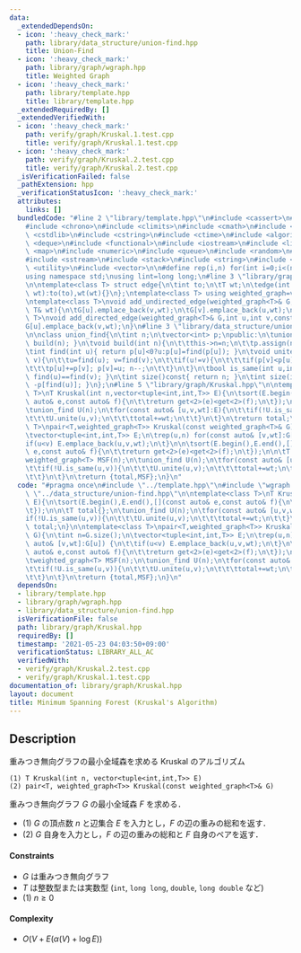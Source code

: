 ```yaml
---
data:
  _extendedDependsOn:
  - icon: ':heavy_check_mark:'
    path: library/data_structure/union-find.hpp
    title: Union-Find
  - icon: ':heavy_check_mark:'
    path: library/graph/wgraph.hpp
    title: Weighted Graph
  - icon: ':heavy_check_mark:'
    path: library/template.hpp
    title: library/template.hpp
  _extendedRequiredBy: []
  _extendedVerifiedWith:
  - icon: ':heavy_check_mark:'
    path: verify/graph/Kruskal.1.test.cpp
    title: verify/graph/Kruskal.1.test.cpp
  - icon: ':heavy_check_mark:'
    path: verify/graph/Kruskal.2.test.cpp
    title: verify/graph/Kruskal.2.test.cpp
  _isVerificationFailed: false
  _pathExtension: hpp
  _verificationStatusIcon: ':heavy_check_mark:'
  attributes:
    links: []
  bundledCode: "#line 2 \"library/template.hpp\"\n#include <cassert>\n#include <cctype>\n\
    #include <chrono>\n#include <climits>\n#include <cmath>\n#include <cstdio>\n#include\
    \ <cstdlib>\n#include <cstring>\n#include <ctime>\n#include <algorithm>\n#include\
    \ <deque>\n#include <functional>\n#include <iostream>\n#include <limits>\n#include\
    \ <map>\n#include <numeric>\n#include <queue>\n#include <random>\n#include <set>\n\
    #include <sstream>\n#include <stack>\n#include <string>\n#include <tuple>\n#include\
    \ <utility>\n#include <vector>\n\n#define rep(i,n) for(int i=0;i<(n);i++)\n\n\
    using namespace std;\nusing lint=long long;\n#line 3 \"library/graph/wgraph.hpp\"\
    \n\ntemplate<class T> struct edge{\n\tint to;\n\tT wt;\n\tedge(int to,const T&\
    \ wt):to(to),wt(wt){}\n};\ntemplate<class T> using weighted_graph=vector<vector<edge<T>>>;\n\
    \ntemplate<class T>\nvoid add_undirected_edge(weighted_graph<T>& G,int u,int v,const\
    \ T& wt){\n\tG[u].emplace_back(v,wt);\n\tG[v].emplace_back(u,wt);\n}\n\ntemplate<class\
    \ T>\nvoid add_directed_edge(weighted_graph<T>& G,int u,int v,const T& wt){\n\t\
    G[u].emplace_back(v,wt);\n}\n#line 3 \"library/data_structure/union-find.hpp\"\
    \n\nclass union_find{\n\tint n;\n\tvector<int> p;\npublic:\n\tunion_find(int n=0){\
    \ build(n); }\n\tvoid build(int n){\n\t\tthis->n=n;\n\t\tp.assign(n,-1);\n\t}\n\
    \tint find(int u){ return p[u]<0?u:p[u]=find(p[u]); }\n\tvoid unite(int u,int\
    \ v){\n\t\tu=find(u); v=find(v);\n\t\tif(u!=v){\n\t\t\tif(p[v]<p[u]) swap(u,v);\n\
    \t\t\tp[u]+=p[v]; p[v]=u; n--;\n\t\t}\n\t}\n\tbool is_same(int u,int v){ return\
    \ find(u)==find(v); }\n\tint size()const{ return n; }\n\tint size(int u){ return\
    \ -p[find(u)]; }\n};\n#line 5 \"library/graph/Kruskal.hpp\"\n\ntemplate<class\
    \ T>\nT Kruskal(int n,vector<tuple<int,int,T>> E){\n\tsort(E.begin(),E.end(),[](const\
    \ auto& e,const auto& f){\n\t\treturn get<2>(e)<get<2>(f);\n\t});\n\n\tT total{};\n\
    \tunion_find U(n);\n\tfor(const auto& [u,v,wt]:E){\n\t\tif(!U.is_same(u,v)){\n\
    \t\t\tU.unite(u,v);\n\t\t\ttotal+=wt;\n\t\t}\n\t}\n\treturn total;\n}\n\ntemplate<class\
    \ T>\npair<T,weighted_graph<T>> Kruskal(const weighted_graph<T>& G){\n\tint n=G.size();\n\
    \tvector<tuple<int,int,T>> E;\n\trep(u,n) for(const auto& [v,wt]:G[u]) {\n\t\t\
    if(u<v) E.emplace_back(u,v,wt);\n\t}\n\n\tsort(E.begin(),E.end(),[](const auto&\
    \ e,const auto& f){\n\t\treturn get<2>(e)<get<2>(f);\n\t});\n\n\tT total{};\n\t\
    weighted_graph<T> MSF(n);\n\tunion_find U(n);\n\tfor(const auto& [u,v,wt]:E){\n\
    \t\tif(!U.is_same(u,v)){\n\t\t\tU.unite(u,v);\n\t\t\ttotal+=wt;\n\t\t\tadd_undirected_edge(MSF,u,v,wt);\n\
    \t\t}\n\t}\n\treturn {total,MSF};\n}\n"
  code: "#pragma once\n#include \"../template.hpp\"\n#include \"wgraph.hpp\"\n#include\
    \ \"../data_structure/union-find.hpp\"\n\ntemplate<class T>\nT Kruskal(int n,vector<tuple<int,int,T>>\
    \ E){\n\tsort(E.begin(),E.end(),[](const auto& e,const auto& f){\n\t\treturn get<2>(e)<get<2>(f);\n\
    \t});\n\n\tT total{};\n\tunion_find U(n);\n\tfor(const auto& [u,v,wt]:E){\n\t\t\
    if(!U.is_same(u,v)){\n\t\t\tU.unite(u,v);\n\t\t\ttotal+=wt;\n\t\t}\n\t}\n\treturn\
    \ total;\n}\n\ntemplate<class T>\npair<T,weighted_graph<T>> Kruskal(const weighted_graph<T>&\
    \ G){\n\tint n=G.size();\n\tvector<tuple<int,int,T>> E;\n\trep(u,n) for(const\
    \ auto& [v,wt]:G[u]) {\n\t\tif(u<v) E.emplace_back(u,v,wt);\n\t}\n\n\tsort(E.begin(),E.end(),[](const\
    \ auto& e,const auto& f){\n\t\treturn get<2>(e)<get<2>(f);\n\t});\n\n\tT total{};\n\
    \tweighted_graph<T> MSF(n);\n\tunion_find U(n);\n\tfor(const auto& [u,v,wt]:E){\n\
    \t\tif(!U.is_same(u,v)){\n\t\t\tU.unite(u,v);\n\t\t\ttotal+=wt;\n\t\t\tadd_undirected_edge(MSF,u,v,wt);\n\
    \t\t}\n\t}\n\treturn {total,MSF};\n}\n"
  dependsOn:
  - library/template.hpp
  - library/graph/wgraph.hpp
  - library/data_structure/union-find.hpp
  isVerificationFile: false
  path: library/graph/Kruskal.hpp
  requiredBy: []
  timestamp: '2021-05-23 04:03:50+09:00'
  verificationStatus: LIBRARY_ALL_AC
  verifiedWith:
  - verify/graph/Kruskal.2.test.cpp
  - verify/graph/Kruskal.1.test.cpp
documentation_of: library/graph/Kruskal.hpp
layout: document
title: Minimum Spanning Forest (Kruskal's Algorithm)
---
```


## Description
重みつき無向グラフの最小全域森を求める Kruskal のアルゴリズム
```
(1) T Kruskal(int n, vector<tuple<int,int,T>> E)
(2) pair<T, weighted_graph<T>> Kruskal(const weighted_graph<T>& G)
```
重みつき無向グラフ $G$ の最小全域森 $F$ を求める．
- (1) $G$ の頂点数 $n$ と辺集合 $E$ を入力とし，$F$ の辺の重みの総和を返す．
- (2) $G$ 自身を入力とし，$F$ の辺の重みの総和と $F$ 自身のペアを返す．

#### Constraints
- $G$ は重みつき無向グラフ
- $T$ は整数型または実数型 (``int``, ``long long``, ``double``, ``long double`` など)
- (1) $n\ge0$

#### Complexity
- $O(V+E(\alpha(V)+\log E))$
